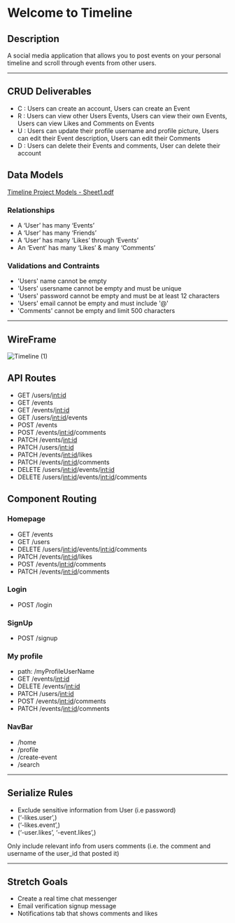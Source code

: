 # Welcome to Timeline

## Description

A social media application that allows you to post events on your personal timeline and scroll through events from other users.

---

## CRUD Deliverables

- C : Users can create an account, Users can create an Event
- R : Users can view other Users Events, Users can view their own Events, Users can view Likes and Comments on Events
- U : Users can update their profile username and profile picture, Users can edit their Event description, Users can edit their Comments
- D : Users can delete their Events and comments, User can delete their account

## Data Models

[Timeline Project Models - Sheet1.pdf](https://github.com/Idalisvaladez/timeline-project/files/13126132/Timeline.Project.Models.-.Sheet1.pdf)



### Relationships

- A ‘User’ has many ‘Events’
- A ‘User’ has many ‘Friends’
- A ‘User’ has many ‘Likes’ through ‘Events’
- An ‘Event’ has many ‘Likes’ & many ‘Comments’

### Validations and Contraints

- 'Users' name cannot be empty
- 'Users' usersname cannot be empty and must be unique
- 'Users' password cannot be empty and must be at least 12 characters
- 'Users' email cannot be empty and must include '@'
- 'Comments' cannot be empty and limit 500 characters

---

## WireFrame

![Timeline (1)](https://github.com/Idalisvaladez/timeline-project/assets/139524475/ccc8d726-f8e5-4cc4-970d-873326451bbf)



## API Routes

- GET /users/<int:id>
- GET /events
- GET /events/<int:id>
- GET /users/<int:id>/events
- POST /events
- POST /events/<int:id>/comments
- PATCH /events/<int:id>
- PATCH /users/<int:id>
- PATCH /events/<int:id>/likes
- PATCH /events/<int:id>/comments
- DELETE /users/<int:id>/events/<int:id>
- DELETE /users/<int:id>/events/<int:id>/comments


## Component Routing
### Homepage
- GET /events
- GET /users
- DELETE /users/<int:id>/events/<int:id>/comments
- PATCH /events/<int:id>/likes
- POST /events/<int:id>/comments
- PATCH /events/<int:id>/comments

### Login
- POST /login

### SignUp
- POST /signup

### My profile
- path: /myProfileUserName
- GET /events/<int:id>
- DELETE /events/<int:id>
- PATCH /users/<int:id>
- POST /events/<int:id>/comments
- PATCH /events/<int:id>/comments

### NavBar
- /home
- /profile
- /create-event
- /search

---

## Serialize Rules

- Exclude sensitive information from User (i.e password)
- (‘-likes.user’,)
- (‘-likes.event’,)
- (‘-user.likes’, ‘-event.likes’,)
  
Only include relevant info from users comments (i.e. the comment and username of the user_id that posted it)


---

## Stretch Goals

- Create a real time chat messenger
- Email verification signup message
- Notifications tab that shows comments and likes
